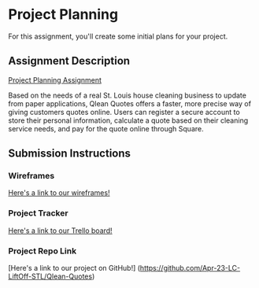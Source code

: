# Project Planning
For this assignment, you'll create some initial plans for your project.

## Assignment Description
[Project Planning Assignment](https://education.launchcode.org/liftoff/modules/assignments/project-planning)

Based on the needs of a real St. Louis house cleaning business to update from paper applications, Qlean Quotes offers a faster, more precise way of giving customers quotes online. Users can register a secure account to store their personal information, calculate a quote based on their cleaning service needs, and pay for the quote online through Square.


## Submission Instructions

### Wireframes

[Here's a link to our wireframes!](https://app.uizard.io/prototypes/PjWwK68v4asnvmYZ8pGg)

### Project Tracker

[Here's a link to our  Trello board!](https://trello.com/b/69tSr3fF/qleanquotes)

### Project Repo Link

[Here's a link to our project on GitHub!] (https://github.com/Apr-23-LC-LiftOff-STL/Qlean-Quotes)
